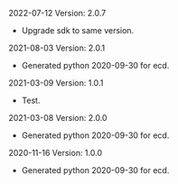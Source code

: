 2022-07-12 Version: 2.0.7
- Upgrade sdk to same version.

2021-08-03 Version: 2.0.1
- Generated python 2020-09-30 for ecd.

2021-03-09 Version: 1.0.1
- Test.

2021-03-08 Version: 2.0.0
- Generated python 2020-09-30 for ecd.

2020-11-16 Version: 1.0.0
- Generated python 2020-09-30 for ecd.


